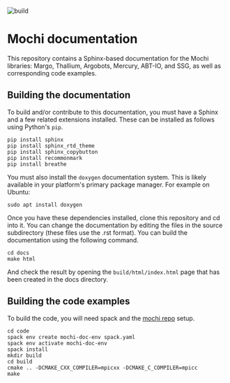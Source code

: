 ![build](https://github.com/mochi-hpc/mochi-doc/actions/workflows/build.yml/badge.svg)

# Mochi documentation

This repository contains a Sphinx-based documentation
for the Mochi libraries: Margo, Thallium, Argobots, Mercury,
ABT-IO, and SSG, as well as corresponding code examples.

## Building the documentation

To build and/or contribute to this documentation, you must have a Sphinx and
a few related extensions installed.  These can be installed as follows using
Python's `pip`.

```
pip install sphinx
pip install sphinx_rtd_theme
pip install sphinx_copybutton
pip install recommonmark
pip install breathe
```

You must also install the `doxygen` documentation system.  This is likely
available in your platform's primary package manager.  For example on Ubuntu:

```
sudo apt install doxygen
```

Once you have these dependencies installed, clone this
repository and cd into it. You can change the documentation
by editing the files in the source subdirectory (these files
use the .rst format). You can build the documentation
using the following command.

```
cd docs
make html
```

And check the result by opening the `build/html/index.html` page
that has been created in the docs directory.

## Building the code examples

To build the code, you will need spack and the
[mochi repo](https://github.com/mochi-hpc/mochi-spack-packages) setup.

```
cd code
spack env create mochi-doc-env spack.yaml
spack env activate mochi-doc-env
spack install
mkdir build
cd build
cmake .. -DCMAKE_CXX_COMPILER=mpicxx -DCMAKE_C_COMPILER=mpicc
make
```
